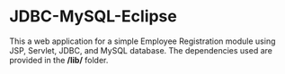 # JDBC-MySQL-Eclipse
This a web application for a simple Employee Registration module using JSP, Servlet, JDBC, and MySQL database.
The dependencies used are provided in the **/lib/** folder.
